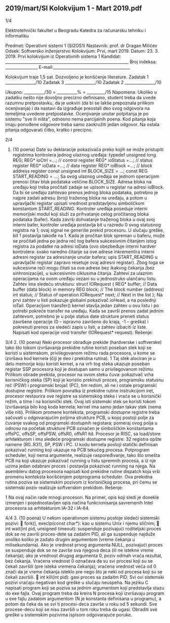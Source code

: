 2019/mart/SI Kolokvijum 1 - Mart 2019.pdf
--------------------------------------------------------------------------------


1/4 
 
Elektrotehnički fakultet u Beogradu 
Katedra za računarsku tehniku i informatiku 
 
Predmet: Operativni sistemi 1 (SI2OS1) 
Nastavnik: prof. dr Dragan Milićev 
Odsek: Softversko inženjerstvo 
Kolokvijum: Prvi, mart 2019. 
Datum: 23. 3. 2019. 
Prvi kolokvijum iz Operativnih sistema 1 
Kandidat: _____________________________________________________________ 
Broj indeksa: ________________  E-mail:______________________________________ 
 
Kolokvijum traje 1,5 sat. Dozvoljeno je korišćenje literature. 
Zadatak 1 _______________/10   Zadatak 3 _______________/10 
Zadatak 2 _______________/10    
 
Ukupno: __________/30 = __________% = _________/15 
Napomena: Ukoliko u zadatku nešto nije dovoljno precizno definisano, student treba da 
uvede razumnu pretpostavku, da je uokviri (da bi se lakše prepoznala prilikom ocenjivanja) i 
da  nastavi  da  izgrađuje  preostali  deo  svog  odgovora  na  temeljima  uvedene  pretpostavke. 
Ocenjivanje unutar potpitanja je po sistemu "sve ili ništa", odnosno nema parcijalnih poena. 
Kod pitanja koja imaju ponuđene odgovore  treba samo zaokružiti jedan  odgovor.  Na  ostala 
pitanja odgovarati čitko, kratko i precizno. 
 

2/4 
1. (10 poena) 
Date su deklaracije pokazivača preko kojih se može pristupiti registrima kontrolera jednog 
ulaznog uređaja: 
typedef unsigned long REG; 
REG* ioCtrl =...;     // control register 
REG* ioStatus =...;   // status register 
REG* ioData =...;     // data register 
REG* ioBlock =...;    // block address register 
const unsigned int BLOCK_SIZE = ...; 
const REG START_READING = ...; 
Sa   ovog ulaznog uređaja se  jednom  operacijom  prenosi  čitav  blok  podataka  veličine 
BLOCK_SIZE. Adresa bloka na uređaju koji treba pročitati zadaje se upisom u registar na adresi 
ioBlock. Da bi se uređaju zahtevao prenos jednog bloka podataka, potrebno je najpre zadati 
adresu  (broj)  traženog  bloka  na  uređaju,  a  potom u  upravljački  registar  upisati  vrednost 
predstavljenu simboličkom konstantom START_READING.  Kontroler uređaja poseduje interni 
memorijski  modul koji služi  za prihvatanje celog pročitanog bloka  podataka  (bafer). Kada 
završi dohvatanje traženog bloka u ovaj svoj interni bafer, kontroler uređaja postavlja bit u 
razredu  0  svog  statusnog  registra  na  1;  ovaj  signal ne generiše prekid procesoru. U slučaju 
greške, bit 1 postavlja takođe na 1. Kada je pročitan blok spreman u baferu, može se pročitati 
jedna po jedna reč tog bafera sukcesivnim čitanjem istog registra za podatke na adresi ioData 
(ovo obezbeđuje interni hardver kontrolera: svako naredno čitanje sa ove adrese inkrementira 
interni  adresni  registar  za  adresiranje  unutar  bafera;  upis START_READING u  upravljački 
registar zapravo resetuje ovaj adresni registar). Zbog toga se sukcesivne reči mogu čitati sa 
ove adrese bez ikakvog čekanja (bez sinhronizacije), u sukcesivnim ciklusima čitanja. 
Zahtevi  za ulaznim  operacijama  na ovom  uređaju  vezani  su  u  jednostruko  ulančanu  listu. 
Zahtev ima sledeću strukturu: 
struct IORequest { 
  REG* buffer; // Data buffer (data block) in memory 
  REG block;   // The block number (address) 
  int status;  // Status of operation 
  IORequest* next; // Next in the list 
}; 
Na  prvi  zahtev  u  listi  pokazuje  globalni  pokazivač ioHead,   a   na   poslednji ioTail. 
Operacijom transfer() kernel stavlja jedan zahtev u ovu listu i po potrebi pokreće transfer 
na uređaju. Kada se završi prenos zadat jednim zahtevom, potrebno  je  u  polje status date 
strukture  preneti  status  završene  operacije  (0 – ispravno  završeno do kraja, -1 – greška) i 
pokrenuti prenos za sledeći zapis u listi, a zahtev izbaciti iz liste. 
Napisati kod operacije void transfer (IORequest* request). 
Rešenje: 

3/4 
2. (10 poena) 
Neki procesor obrađuje prekide (hardverske i softverske) tako što tokom izvršavanja prekidne 
rutine  koristi  poseban  stek  koji  se  koristi  u  sistemskom,  privilegovanom  režimu  rada 
procesora, u kome se izvršava kod kernela (čiji je deo i prekidna rutina).
1
 Taj stek alociran je 
u  delu  memorije  koju  koristi  kernel,  a  na  vrh  tog  steka  ukazuje  poseban  registar  SSP 
procesora koji je dostupan samo u privilegovanom režimu.  
Prilikom obrade prekida, procesor na ovom steku čuva: pokazivač vrha korisničkog steka (SP) 
koji je koristio prekinuti proces, programsku statusnu reč (PSW) i programski brojač (PC), 
tim  redom, ali ne i ostale programski dostupne registre. Prilikom povratka iz prekidne rutine 
instrukcijom iret, procesor restaurira ove registre sa sistemskog steka i vraća se u korisnički 
režim, a time i na korisnički stek. 
Ovaj isti sistemski stek se koristi tokom izvršavanja bilo kog koda kernela; kernel ima samo 
jedan takav stek (nema više niti). Prilikom  promene  konteksta,  programski  dostupne registre 
treba  sačuvati  u  odgovarajućim  poljima  strukture  PCB,  u  kojoj  postoji  polje  za  čuvanje 
svakog od programski dostupnih registara; pomeraj ovog polja u odnosu na početak strukture 
PCB označen je simboličkim konstantama offsPC, offsSP, offsPSW, offsR0, offsR1 itd. 
Procesor  je  RISC,  sa load/store arhitekturom i ima sledeće programski dostupne registre: 32 
registra opšte namene (R0..R31), SP, PSW i PC. 
U kodu kernela postoji statički definisan pokazivač running koji ukazuje na PCB tekućeg 
procesa.  Potprogram scheduler,  koji  nema  argumente,  realizuje  raspoređivanje,  tako  što 
smešta PCB na koji ukazuje pokazivač running u listu spremnih procesa, a iz nje uzima jedan 
odabrani proces i postavlja pokazivač running na njega. 
Na  asembleru  datog  procesora  napisati  kod  prekidne  rutine dispatch koja  vrši  promenu 
konteksta korišćenjem potprograma scheduler.  Ova  prekidna  rutina  poziva  se  sistemskim 
pozivom iz korisničkog procesa, pri čemu se sistemski poziv realizuje softverskim prekidom. 
Rešenje: 
                                                 
1
 Na ovaj način rade mnogi procesori. Na primer, opis koji sledi je donekle izmenjen i pojednostavljen opis 
načina funkcionisanja savremenih Intel procesora sa arhitekturom IA-32 i IA-64. 

4/4 
3. (10 poena) 
U nekom operativnom sistemu postoje sledeći sistemski pozivi: 
 fork(), execlp(const char*): kao u sistemu Unix i njemu sličnim; 
 int wait(int pid, unsigned timeout): suspenduje pozivajući roditeljski proces 
dok se ne završi proces-dete sa zadatim PID, ali ga suspenduje najduže onoliko koliko 
je  zadato  drugim  argumentom  (vreme  čekanja  u  milisekundama).  Ako  je  vrednost 
prvog argumenta NULL, pozivajući proces se suspenduje dok se ne završe sva njegova 
deca (ili ne istekne vreme čekanja); ako je vrednost drugog argumenta 0, poziv odmah 
vraća rezultat, bez čekanja. Vraćena vrednost 0 označava da su svi procesi koji su se 
čekali završili (pre isteka vremena čekanja); vraćena vrednost veća od 0 znači da je 
vreme čekanja isteklo pre nego što je neki od procesa koji su se čekali završili. 
 int kill(int pid): gasi proces sa zadaitm PID. 
Svi ovi sistemski pozivi vraćaju negativan kod greške u slučaju neuspeha. 
Na jeziku C napisati program koji se poziva sa jednim argumentom koji predstavlja stazu do 
exe fajla. Ovaj program treba da kreira N procesa koji izvršavaju program u exe fajlu zadatom 
argumentom (N je konstanta definisana u programu), a potom da čeka da se svi ti procesi-deca 
završe u roku od 5 sekundi. Sve procese-decu koji se nisu završili u tom roku treba da ugasi. 
Obraditi sve greške u sistemskim pozivima ispisom odgovarajuće poruke. 